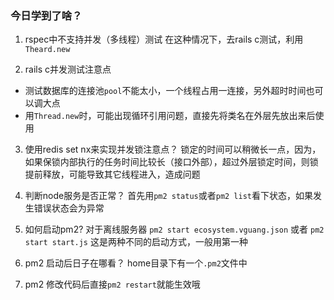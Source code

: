 ### 今日学到了啥？

1. rspec中不支持并发（多线程）测试
在这种情况下，去rails c测试，利用 `Theard.new`

2. rails c并发测试注意点
- 测试数据库的连接池`pool`不能太小，一个线程占用一连接，另外超时时间也可以调大点
- 用`Thread.new`时，可能出现循环引用问题，直接先将类名在外层先放出来后使用

3. 使用redis set nx来实现并发锁注意点？
锁定的时间可以稍微长一点，因为，如果保锁内部执行的任务时间比较长（接口外部），超过外层锁定时间，则锁提前释放，可能导致其它线程进入，造成问题

4. 判断node服务是否正常？
首先用`pm2 status`或者`pm2 list`看下状态，如果发生错误状态会为异常

5. 如何启动pm2?
 对于离线服务器 `pm2 start ecosystem.vguang.json` 或者 `pm2 start start.js` 这是两种不同的启动方式，一般用第一种

6. pm2 启动后日子在哪看？
home目录下有一个`.pm2`文件中

7. pm2 修改代码后直接`pm2 restart`就能生效哦



